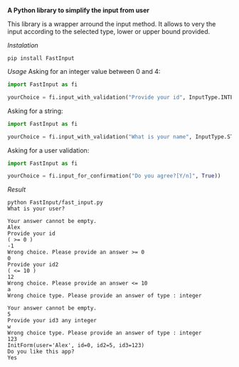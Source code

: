 **A Python library to simplify the input from user**

This library is a wrapper arround the input method. It allows to very the input according to the selected type, lower or upper bound provided.

*Instalation*

```
pip install FastInput
```

*Usage*
Asking for an integer value between 0 and 4:
```python
import FastInput as fi

yourChoice = fi.input_with_validation("Provide your id", InputType.INTEGER,False,0,4))
```
Asking for a string:
```python
import FastInput as fi

yourChoice = fi.input_with_validation("What is your name", InputType.STRING,False))
```
Asking for a user validation:
```python
import FastInput as fi

yourChoice = fi.input_for_confirmation("Do you agree?[Y/n]", True))
```

*Result*

```
python FastInput/fast_input.py
What is your user?

Your answer cannot be empty.
Alex
Provide your id
( >= 0 )
-1
Wrong choice. Please provide an answer >= 0
0
Provide your id2
( <= 10 )
12
Wrong choice. Please provide an answer <= 10
a
Wrong choice type. Please provide an answer of type : integer

Your answer cannot be empty.
5
Provide your id3 any integer
w
Wrong choice type. Please provide an answer of type : integer
123
InitForm(user='Alex', id=0, id2=5, id3=123)
Do you like this app?
Yes
```